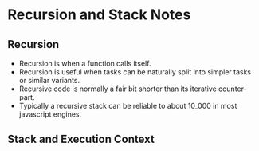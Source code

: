 # Recursion and Stack Notes

## Recursion
- Recursion is when a function calls itself.
- Recursion is useful when tasks can be naturally split into simpler tasks or similar variants.
- Recursive code is normally a fair bit shorter than its iterative counter-part.
- Typically a recursive stack can be reliable to about 10_000 in most javascript engines.

## Stack and Execution Context
